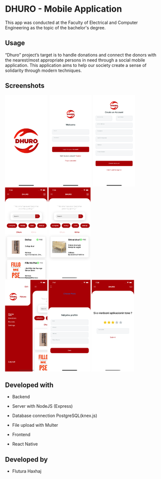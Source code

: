 # DHURO - Mobile Application

This app was conducted at the Faculty of Electrical and Computer Engineering as the topic of the bachelor's degree.

## Usage

“Dhuro” project’s target is to handle donations and connect the donors with the nearest/most appropriate persons in need through a social mobile application. 
This application aims to help our society create a sense of solidarity through modern techniques.

## Screenshots
<img src="screenshots/logo.png" height="300">&nbsp; <img src="screenshots/login.png" height="300">&nbsp;<img src="screenshots/register.png" height="300"><br>
<img src="screenshots/home_dhuro.png" height="300">&nbsp;<img src="screenshots/home_kerko.png" height="300"><br>
<img src="screenshots/menu.png" height="300">&nbsp;<img src="screenshots/profile.png" height="300">&nbsp;<img src="screenshots/review.png" height="300"><br>

## Developed with
- Backend <br/>
 - Server with NodeJS (Express)
 - Database connection PostgreSQL(knex.js)
 - File upload with Multer

- Frontend<br/>
 - React Native


## Developed by

- Flutura Haxhaj
